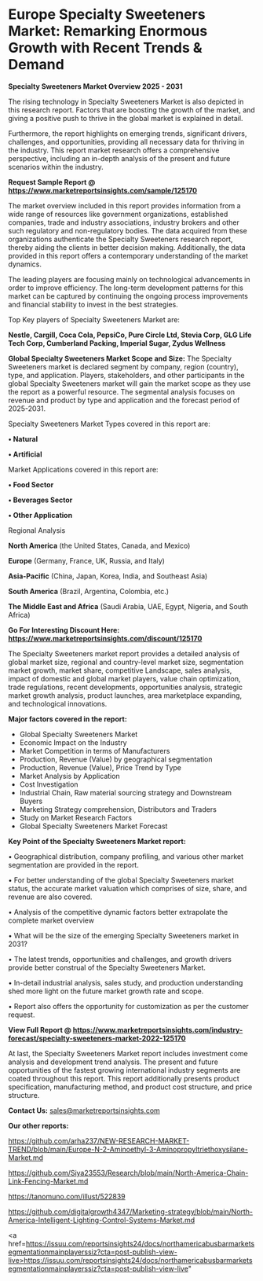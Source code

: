 # Europe Specialty Sweeteners Market: Remarking Enormous Growth with Recent Trends & Demand

<Strong> Specialty Sweeteners Market Overview 2025 - 2031</strong>

The rising technology in Specialty Sweeteners Market is also depicted in this research report. Factors that are boosting the growth of the market, and giving a positive push to thrive in the global market is explained in detail.

Furthermore, the report highlights on emerging trends, significant drivers, challenges, and opportunities, providing all necessary data for thriving in the industry. This report market research offers a comprehensive perspective, including an in-depth analysis of the present and future scenarios within the industry.

<strong>Request Sample Report @ <a href=https://www.marketreportsinsights.com/sample/125170>https://www.marketreportsinsights.com/sample/125170</a></strong>

The market overview included in this report provides information from a wide range of resources like government organizations, established companies, trade and industry associations, industry brokers and other such regulatory and non-regulatory bodies. The data acquired from these organizations authenticate the Specialty Sweeteners research report, thereby aiding the clients in better decision making. Additionally, the data provided in this report offers a contemporary understanding of the market dynamics.

The leading players are focusing mainly on technological advancements in order to improve efficiency. The long-term development patterns for this market can be captured by continuing the ongoing process improvements and financial stability to invest in the best strategies.

Top Key players of Specialty Sweeteners Market are:

<strong>Nestle, Cargill, Coca Cola, PepsiCo, Pure Circle Ltd, Stevia Corp, GLG Life Tech Corp, Cumberland Packing, Imperial Sugar, Zydus Wellness</strong>

<strong><b>Global Specialty Sweeteners Market Scope and Size:</b></strong>
The Specialty Sweeteners market is declared segment by company, region (country), type, and application. Players, stakeholders, and other participants in the global Specialty Sweeteners market will gain the market scope as they use the report as a powerful resource. The segmental analysis focuses on revenue and product by type and application and the forecast period of 2025-2031.

Specialty Sweeteners Market Types covered in this report are:

<strong>• Natural

• Artificial</strong>

Market Applications covered in this report are:

<strong>• Food Sector

• Beverages Sector

• Other Application</strong> 

Regional Analysis

<strong>North America</strong> (the United States, Canada, and Mexico)

<strong>Europe</strong> (Germany, France, UK, Russia, and Italy)

<strong>Asia-Pacific</strong> (China, Japan, Korea, India, and Southeast Asia)

<strong>South America</strong> (Brazil, Argentina, Colombia, etc.)

<strong>The Middle East and Africa</strong> (Saudi Arabia, UAE, Egypt, Nigeria, and South Africa)

<strong>Go For Interesting Discount Here: <a href=https://www.marketreportsinsights.com/discount/125170>https://www.marketreportsinsights.com/discount/125170</a></strong>

The Specialty Sweeteners market report provides a detailed analysis of global market size, regional and country-level market size, segmentation market growth, market share, competitive Landscape, sales analysis, impact of domestic and global market players, value chain optimization, trade regulations, recent developments, opportunities analysis, strategic market growth analysis, product launches, area marketplace expanding, and technological innovations.

<strong><b>Major factors covered in the report:</b></strong>
<ul>
  <li>Global Specialty Sweeteners Market </li>
  <li>Economic Impact on the Industry</li>
  <li>Market Competition in terms of Manufacturers</li>
  <li>Production, Revenue (Value) by geographical segmentation</li>
  <li>Production, Revenue (Value), Price Trend by Type</li>
  <li>Market Analysis by Application</li>
  <li>Cost Investigation</li>
  <li>Industrial Chain, Raw material sourcing strategy and Downstream Buyers</li>
  <li>Marketing Strategy comprehension, Distributors and Traders</li>
  <li>Study on Market Research Factors</li>
  <li>Global Specialty Sweeteners Market Forecast</li>
</ul>

<strong><b>Key Point of the Specialty Sweeteners Market report:</b></strong>

• Geographical distribution, company profiling, and various other market segmentation are provided in the report.

• For better understanding of the global Specialty Sweeteners market status, the accurate market valuation which comprises of size, share, and revenue are also covered.

• Analysis of the competitive dynamic factors better extrapolate the complete market overview

• What will be the size of the emerging Specialty Sweeteners market in 2031?

• The latest trends, opportunities and challenges, and growth drivers provide better construal of the Specialty Sweeteners Market.

• In-detail industrial analysis, sales study, and production understanding shed more light on the future market growth rate and scope.

• Report also offers the opportunity for customization as per the customer request.

<strong><b>View Full Report @ <a href=https://www.marketreportsinsights.com/industry-forecast/specialty-sweeteners-market-2022-125170>https://www.marketreportsinsights.com/industry-forecast/specialty-sweeteners-market-2022-125170</a></b></strong>


At last, the Specialty Sweeteners Market report includes investment come analysis and development trend analysis. The present and future opportunities of the fastest growing international industry segments are coated throughout this report. This report additionally presents product specification, manufacturing method, and product cost structure, and price structure.

<strong>Contact Us:</strong>
sales@marketreportsinsights.com

<strong>Our other reports:</strong>

<a href=https://github.com/arha237/NEW-RESEARCH-MARKET-TREND/blob/main/Europe-N-2-Aminoethyl-3-Aminopropyltriethoxysilane-Market.md>https://github.com/arha237/NEW-RESEARCH-MARKET-TREND/blob/main/Europe-N-2-Aminoethyl-3-Aminopropyltriethoxysilane-Market.md</a>

<a href=https://github.com/Siya23553/Research/blob/main/North-America-Chain-Link-Fencing-Market.md>https://github.com/Siya23553/Research/blob/main/North-America-Chain-Link-Fencing-Market.md</a>

<a href=https://tanomuno.com/illust/522839>https://tanomuno.com/illust/522839</a>

<a href=https://github.com/digitalgrowth4347/Marketing-strategy/blob/main/North-America-Intelligent-Lighting-Control-Systems-Market.md>https://github.com/digitalgrowth4347/Marketing-strategy/blob/main/North-America-Intelligent-Lighting-Control-Systems-Market.md</a>

<a href=https://issuu.com/reportsinsights24/docs/northamericabusbarmarketsegmentationmainplayerssiz?cta=post-publish-view-live>https://issuu.com/reportsinsights24/docs/northamericabusbarmarketsegmentationmainplayerssiz?cta=post-publish-view-live</a>"
